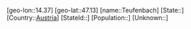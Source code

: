 ﻿---
location: [47.13,14.37]
type: City
tags:
- geo/City


SpocWebEntityId: 34837
isDeleted: false
confidential: public

---
[geo-lon::14.37]
[geo-lat::47.13]
[name::Teufenbach]
[State::]
[Country::[Austria](geo/Continent/Europe/Austria.md)]
[StateId::]
[Population::]
[Unknown::]

